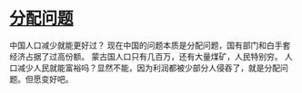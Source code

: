 # [分配问题](https://github.com/miss-shiyi/miss-shiyi/issues/211)

中国人口减少就能更好过？ 现在中国的问题本质是分配问题，国有部门和白手套经济占据了过高份额。
蒙古国人口只有几百万，还有大量煤矿，人民特别穷。
人口减少人民就能富裕吗？显然不能，因为利润都被少部分人侵吞了，就是分配问题。但愿变好吧。